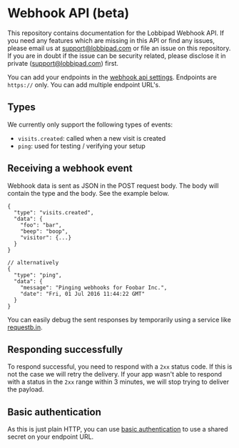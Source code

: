 # Webhook API (beta)

This repository contains documentation for the Lobbipad Webhook API. If you need any features which are missing in this API or find any issues, please email us at support@lobbipad.com or file an issue on this repository. If you are in doubt if the issue can be security related, please disclose it in private (support@lobbipad.com) first.

You can add your endpoints in the [webhook api settings](https://lobbipad.com/settings/api/webhooks). Endpoints are `https://` only. You can add multiple endpoint URL's.

## Types

We currently only support the following types of events:

- `visits.created`: called when a new visit is created
- `ping`: used for testing / verifying your setup

## Receiving a webhook event

Webhook data is sent as JSON in the POST request body. The body will contain the type and the body. See the example below.

```
{
  "type": "visits.created",
  "data": {
    "foo": "bar",
    "beep": "boop",
    "visitor": {...}
  }
}

// alternatively
{
  "type": "ping",
  "data": {
    "message": "Pinging webhooks for Foobar Inc.",
    "date": "Fri, 01 Jul 2016 11:44:22 GMT"
  }
}
```

You can easily debug the sent responses by temporarily using a service like [requestb.in](http://requestb.in/).

## Responding successfully

To respond successful, you need to respond with a `2xx` status code. If this is not the case we will retry the delivery. If your app wasn't able to respond with a status in the `2xx` range within 3 minutes, we will stop trying to deliver the payload.

## Basic authentication
As this is just plain HTTP, you can use [basic authentication](https://en.wikipedia.org/wiki/Basic_access_authentication) to use a shared secret on your endpoint URL.
